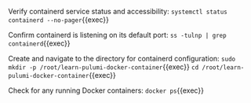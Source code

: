Verify containerd service status and accessibility:
`systemctl status containerd --no-pager`{{exec}}

Confirm containerd is listening on its default port:
`ss -tulnp | grep containerd`{{exec}}

Create and navigate to the directory for containerd configuration:
`sudo mkdir -p /root/learn-pulumi-docker-container`{{exec}}
`cd /root/learn-pulumi-docker-container`{{exec}}

Check for any running Docker containers:
`docker ps`{{exec}}


